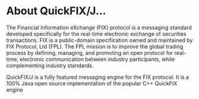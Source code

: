 # About QuickFIX/J...

The Financial Information eXchange (FIX) protocol is a messaging standard developed specifically for the real-time
electronic exchange of securities transactions. FIX is a public-domain specification owned and maintained by FIX
Protocol, Ltd (FPL). The FPL mission is to improve the global trading process by defining, managing, and promoting an
open protocol for real-time, electronic communication between industry participants, while complementing industry
standards.

QuickFIX/J is a fully featured messaging engine for the FIX protocol. It is a 100% Java open source implementation of
the popular C++ QuickFIX engine